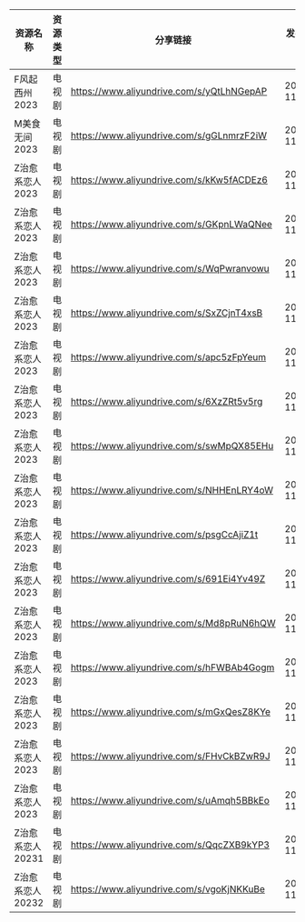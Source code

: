 | 资源名称        | 资源类型 | 分享链接                                      | 发布时间       |
| ----------- | ---- | ----------------------------------------- | ---------- |
| F风起西州2023   | 电视剧  | https://www.aliyundrive.com/s/yQtLhNGepAP | 2023-11-05 |
| M美食无间2023   | 电视剧  | https://www.aliyundrive.com/s/gGLnmrzF2iW | 2023-11-05 |
| Z治愈系恋人2023  | 电视剧  | https://www.aliyundrive.com/s/kKw5fACDEz6 | 2023-11-05 |
| Z治愈系恋人2023  | 电视剧  | https://www.aliyundrive.com/s/GKpnLWaQNee | 2023-11-05 |
| Z治愈系恋人2023  | 电视剧  | https://www.aliyundrive.com/s/WqPwranvowu | 2023-11-05 |
| Z治愈系恋人2023  | 电视剧  | https://www.aliyundrive.com/s/SxZCjnT4xsB | 2023-11-05 |
| Z治愈系恋人2023  | 电视剧  | https://www.aliyundrive.com/s/apc5zFpYeum | 2023-11-05 |
| Z治愈系恋人2023  | 电视剧  | https://www.aliyundrive.com/s/6XzZRt5v5rg | 2023-11-05 |
| Z治愈系恋人2023  | 电视剧  | https://www.aliyundrive.com/s/swMpQX85EHu | 2023-11-05 |
| Z治愈系恋人2023  | 电视剧  | https://www.aliyundrive.com/s/NHHEnLRY4oW | 2023-11-05 |
| Z治愈系恋人2023  | 电视剧  | https://www.aliyundrive.com/s/psgCcAjiZ1t | 2023-11-05 |
| Z治愈系恋人2023  | 电视剧  | https://www.aliyundrive.com/s/691Ei4Yv49Z | 2023-11-05 |
| Z治愈系恋人2023  | 电视剧  | https://www.aliyundrive.com/s/Md8pRuN6hQW | 2023-11-05 |
| Z治愈系恋人2023  | 电视剧  | https://www.aliyundrive.com/s/hFWBAb4Gogm | 2023-11-05 |
| Z治愈系恋人2023  | 电视剧  | https://www.aliyundrive.com/s/mGxQesZ8KYe | 2023-11-05 |
| Z治愈系恋人2023  | 电视剧  | https://www.aliyundrive.com/s/FHvCkBZwR9J | 2023-11-05 |
| Z治愈系恋人2023  | 电视剧  | https://www.aliyundrive.com/s/uAmqh5BBkEo | 2023-11-05 |
| Z治愈系恋人20231 | 电视剧  | https://www.aliyundrive.com/s/QqcZXB9kYP3 | 2023-11-05 |
| Z治愈系恋人20232 | 电视剧  | https://www.aliyundrive.com/s/vgoKjNKKuBe | 2023-11-05 |
